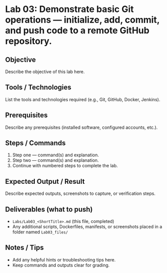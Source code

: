 # Lab 03: Demonstrate basic Git operations — initialize, add, commit, and push code to a remote GitHub repository.

## Objective
Describe the objective of this lab here.

## Tools / Technologies
List the tools and technologies required (e.g., Git, GitHub, Docker, Jenkins).

## Prerequisites
Describe any prerequisites (installed software, configured accounts, etc.).

## Steps / Commands
1. Step one — command(s) and explanation.
2. Step two — command(s) and explanation.
3. Continue with numbered steps to complete the lab.

## Expected Output / Result
Describe expected outputs, screenshots to capture, or verification steps.

## Deliverables (what to push)
- `Labs/Lab03_<ShortTitle>.md` (this file, completed)
- Any additional scripts, Dockerfiles, manifests, or screenshots placed in a folder named `Lab03_files/`

## Notes / Tips
- Add any helpful hints or troubleshooting tips here.
- Keep commands and outputs clear for grading.

